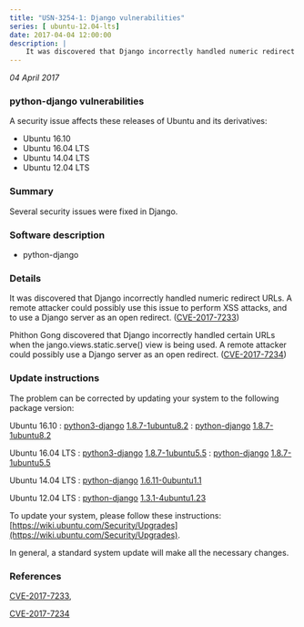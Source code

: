```yaml
---
title: "USN-3254-1: Django vulnerabilities"
series: [ ubuntu-12.04-lts]
date: 2017-04-04 12:00:00
description: |
    It was discovered that Django incorrectly handled numeric redirect URLs. A remote attacker could possibly use this issue to perform XSS attacks, and to use a Django server as an open redirect. ([CVE-2017-7233](http://people.ubuntu.com/~ubuntu-security/cve/CVE-2017-7233))
--- 
```

 
 

*04 April 2017*

### python-django vulnerabilities

A security issue affects these releases of Ubuntu and its derivatives:

* Ubuntu 16.10
* Ubuntu 16.04 LTS
* Ubuntu 14.04 LTS
* Ubuntu 12.04 LTS

### Summary

Several security issues were fixed in Django. 

### Software description

* python-django 

### Details

It was discovered that Django incorrectly handled numeric redirect URLs. A remote attacker could possibly use this issue to perform XSS attacks, and to use a Django server as an open redirect. ([CVE-2017-7233](http://people.ubuntu.com/~ubuntu-security/cve/CVE-2017-7233))

Phithon Gong discovered that Django incorrectly handled certain URLs when the jango.views.static.serve() view is being used. A remote attacker could possibly use a Django server as an open redirect. ([CVE-2017-7234](http://people.ubuntu.com/~ubuntu-security/cve/CVE-2017-7234)) 

### Update instructions

The problem can be corrected by updating your system to the following package version:

Ubuntu 16.10
 : [python3-django](https://launchpad.net/ubuntu/+source/python-django) <span> [1.8.7-1ubuntu8.2](https://launchpad.net/ubuntu/+source/python-django/1.8.7-1ubuntu8.2) </span> 
 : [python-django](https://launchpad.net/ubuntu/+source/python-django) <span> [1.8.7-1ubuntu8.2](https://launchpad.net/ubuntu/+source/python-django/1.8.7-1ubuntu8.2) </span> 

Ubuntu 16.04 LTS
 : [python3-django](https://launchpad.net/ubuntu/+source/python-django) <span> [1.8.7-1ubuntu5.5](https://launchpad.net/ubuntu/+source/python-django/1.8.7-1ubuntu5.5) </span> 
 : [python-django](https://launchpad.net/ubuntu/+source/python-django) <span> [1.8.7-1ubuntu5.5](https://launchpad.net/ubuntu/+source/python-django/1.8.7-1ubuntu5.5) </span> 

Ubuntu 14.04 LTS
 : [python-django](https://launchpad.net/ubuntu/+source/python-django) <span> [1.6.11-0ubuntu1.1](https://launchpad.net/ubuntu/+source/python-django/1.6.11-0ubuntu1.1) </span> 

Ubuntu 12.04 LTS
 : [python-django](https://launchpad.net/ubuntu/+source/python-django) <span> [1.3.1-4ubuntu1.23](https://launchpad.net/ubuntu/+source/python-django/1.3.1-4ubuntu1.23) </span> 

To update your system, please follow these instructions: [https://wiki.ubuntu.com/Security/Upgrades](https://wiki.ubuntu.com/Security/Upgrades).

In general, a standard system update will make all the necessary changes. 

### References

 
 [CVE-2017-7233](http://people.ubuntu.com/~ubuntu-security/cve/CVE-2017-7233), 

 [CVE-2017-7234](http://people.ubuntu.com/~ubuntu-security/cve/CVE-2017-7234)
 

